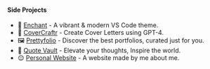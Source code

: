 #### Side Projects
- 🎨 [Enchant](https://enchant.ansubkhan.com/) - A vibrant & modern VS Code theme.
- 📃 [CoverCraftr](https://covercraftr.vercel.app/) - Create Cover Letters using GPT-4.
- 🖼 [Prettyfolio](https://prettyfolio.com/) - Discover the best portfolios, curated just for you.
- 🎵 [Quote Vault](https://quote-vault.vercel.app/) - Elevate your thoughts, Inspire the world.
- 😌 [Personal Website](http://ansubkhan.com/) - A website made by me about me.
